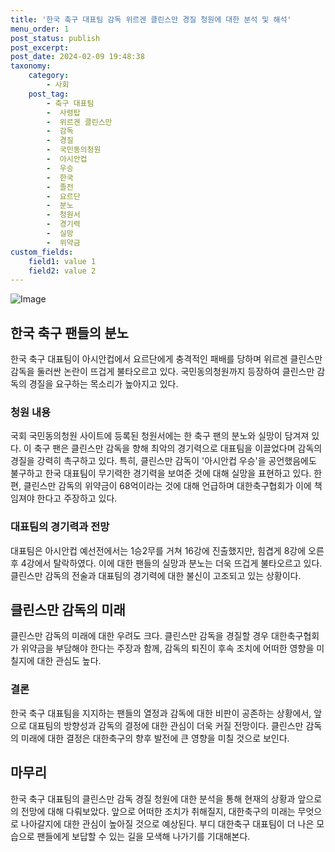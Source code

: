 ```yaml
---
title: '한국 축구 대표팀 감독 위르겐 클린스만 경질 청원에 대한 분석 및 해석'
menu_order: 1
post_status: publish
post_excerpt: 
post_date: 2024-02-09 19:48:38
taxonomy:
    category:
        - 사회
    post_tag:
        - 축구 대표팀
        -  사령탑
        -  위르겐 클린스만
        -  감독
        -  경질
        -  국민동의청원
        -  아시안컵
        -  우승
        -  한국
        -  졸전
        -  요르단
        -  분노
        -  청원서
        -  경기력
        -  실망
        -  위약금
custom_fields:
    field1: value 1
    field2: value 2
---
```


![Image](https://imgnews.pstatic.net/image/009/2024/02/09/0005256889_001_20240209152401043.jpeg?type=w647)

## 한국 축구 팬들의 분노
한국 축구 대표팀이 아시안컵에서 요르단에게 충격적인 패배를 당하며 위르겐 클린스만 감독을 둘러싼 논란이 뜨겁게 불타오르고 있다. 국민동의청원까지 등장하여 클린스만 감독의 경질을 요구하는 목소리가 높아지고 있다. 
### 청원 내용
국회 국민동의청원 사이트에 등록된 청원서에는 한 축구 팬의 분노와 실망이 담겨져 있다. 이 축구 팬은 클린스만 감독을 향해 최악의 경기력으로 대표팀을 이끌었다며 감독의 경질을 강력히 촉구하고 있다. 특히, 클린스만 감독이 '아시안컵 우승'을 공언했음에도 불구하고 한국 대표팀이 무기력한 경기력을 보여준 것에 대해 실망을 표현하고 있다.
한편, 클린스만 감독의 위약금이 68억이라는 것에 대해 언급하며 대한축구협회가 이에 책임져야 한다고 주장하고 있다.
### 대표팀의 경기력과 전망
대표팀은 아시안컵 예선전에서는 1승2무를 거쳐 16강에 진출했지만, 힘겹게 8강에 오른 후 4강에서 탈락하였다. 이에 대한 팬들의 실망과 분노는 더욱 뜨겁게 불타오르고 있다. 클린스만 감독의 전술과 대표팀의 경기력에 대한 불신이 고조되고 있는 상황이다.
## 클린스만 감독의 미래
클린스만 감독의 미래에 대한 우려도 크다. 클린스만 감독을 경질할 경우 대한축구협회가 위약금을 부담해야 한다는 주장과 함께, 감독의 퇴진이 후속 조치에 어떠한 영향을 미칠지에 대한 관심도 높다. 
### 결론
한국 축구 대표팀을 지지하는 팬들의 열정과 감독에 대한 비판이 공존하는 상황에서, 앞으로 대표팀의 방향성과 감독의 결정에 대한 관심이 더욱 커질 전망이다. 클린스만 감독의 미래에 대한 결정은 대한축구의 향후 발전에 큰 영향을 미칠 것으로 보인다. 
## 마무리
한국 축구 대표팀의 클린스만 감독 경질 청원에 대한 분석을 통해 현재의 상황과 앞으로의 전망에 대해 다뤄보았다. 앞으로 어떠한 조치가 취해질지, 대한축구의 미래는 무엇으로 나아갈지에 대한 관심이 높아질 것으로 예상된다. 부디 대한축구 대표팀이 더 나은 모습으로 팬들에게 보답할 수 있는 길을 모색해 나가기를 기대해본다.
